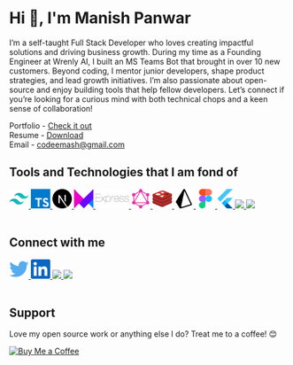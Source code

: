<!-- HEADING -->

# Hi 👋, I'm Manish Panwar

I’m a self-taught Full Stack Developer who loves creating impactful solutions and driving business growth. During my time as a Founding Engineer at Wrenly AI, I built an MS Teams Bot that brought in over 10 new customers. Beyond coding, I mentor junior developers, shape product strategies, and lead growth initiatives. I’m also passionate about open-source and enjoy building tools that help fellow developers. Let’s connect if you’re looking for a curious mind with both technical chops and a keen sense of collaboration!  

Portfolio - [Check it out](https://read.cv/themashcodee)  
Resume - [Download](https://drive.google.com/file/d/1kRgZ5m8M48Zwo8SDOE2SidgDl4IgcSNN/view)  
Email - codeemash@gmail.com


## Tools and Technologies that I am fond of

<!-- BASIC -->
<a href="https://tailwindcss.com/">
  <img height="35" src="./images/tailwindcss.svg" />
</a>
<a href="https://www.typescriptlang.org">
  <img height="35" src="./images/typescript.svg" />
</a>
<a href="https://nextjs.org">
  <img height="35" src="./images/nextjs.svg" />
</a>
<a href="https://www.framer.com/motion">
  <img height="35" src="./images/framermotion.svg" />
</a>
<a href="https://expressjs.com/">
  <img height="35" src="./images/express.svg" />
</a>
<a href="https://graphql.org/">
  <img height="35" src="./images/graphql.svg" />
</a>
<a href="https://redis.io/">
  <img height="35" src="./images/redis.svg" />
</a>
<a href="https://www.prisma.io/">
  <img height="35" src="./images/prisma.svg" />
</a>
<a href="https://www.figma.com/">
  <img height="35" src="./images/figma.svg" />
</a>
<a href="https://flutter.dev/">
  <img height="35" src="./images/flutter.svg" />
</a>
<a href="https://www.w3schools.com/sql/">
  <img height="35" src="https://upload.wikimedia.org/wikipedia/commons/8/87/Sql_data_base_with_logo.png"/>
</a>
<a href="https://www.docker.com/">
  <img height="35" src="https://github.com/user-attachments/assets/bafb9fd8-a424-4cbb-b925-ad5198af489e"/>
</a>

<br/>
<br/>

## Connect with me

<a href="https://twitter.com/themashcodee">
  <img height="35" src="./images/twitter.svg"/>
</a>
<a href="https://www.linkedin.com/in/themashcodee">
  <img height="35" src="./images/linkedin.svg"/>
</a>
<a href="https://leetcode.com/u/themashcode/">
  <img height="35" src="https://upload.wikimedia.org/wikipedia/commons/a/ab/LeetCode_logo_white_no_text.svg"/>
</a>
<a href="https://themashcodee.hashnode.dev/">
  <img height="35" src="https://img.icons8.com/?size=512&id=HnB8zGOh5xgd&format=png"/>
</a>

<br/>
<br/>

## Support

Love my open source work or anything else I do? Treat me to a coffee! 😊

[![Buy Me a Coffee](https://www.buymeacoffee.com/assets/img/custom_images/orange_img.png)](https://www.buymeacoffee.com/themashcodee)
